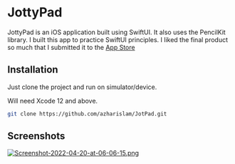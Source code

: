 # JottyPad

JottyPad is an iOS application built using SwiftUI. It also uses the PencilKit library. I built this app to practice SwiftUI principles. I liked the final product so much that I submitted it to the [App Store](https://apps.apple.com/us/app/jottypad/id1557555747)

## Installation

Just clone the project and run on simulator/device. 

Will need Xcode 12 and above. 

```bash
git clone https://github.com/azharislam/JotPad.git
```


## Screenshots

[![Screenshot-2022-04-20-at-06-06-15.png](https://i.postimg.cc/522bKRWg/Screenshot-2022-04-20-at-06-06-15.png)](https://postimg.cc/dLpbLn1Z)
